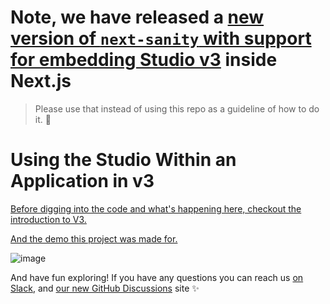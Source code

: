 # Note, we have released a [new version of `next-sanity` with support for embedding Studio v3](https://github.com/sanity-io/next-sanity#next-sanitystudio-dev-preview) inside Next.js

> Please use that instead of using this repo as a guideline of how to do it. :bow:

# Using the Studio Within an Application in v3

[Before digging into the code and what's happening here, checkout the introduction to V3.](https://github.com/sanity-io/sanity/discussions/3339)

[And the demo this project was made for.](https://youtu.be/298mlqa1-Hk)

![image](https://user-images.githubusercontent.com/81981/173820595-a07daf71-e5df-4eb3-ba87-948dc7052366.png)


And have fun exploring! If you have any questions you can reach us [on Slack](https://slack.sanity.io/), and [our new GitHub Discussions](https://github.com/sanity-io/sanity/discussions) site ✨
